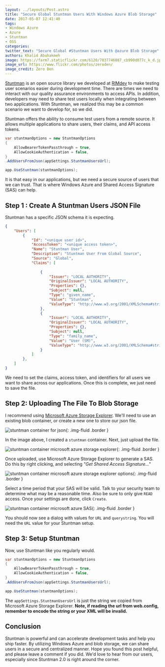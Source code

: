 ```yaml
---
layout: ../layouts/Post.astro
title: "Secure Global Stuntman Users With Windows Azure Blob Storage"
date: 2017-05-07 12:41:40
tags:
- Windows Azure
- Azure
- Stuntman
- OSS
categories:
twitter_text: "Secure Global #Stuntman Users With @azure Blob Storage"
authors: Khalid Abuhakmeh
image: https://farm7.staticflickr.com/6120/7037746887_cb990d077c_k_d.jpg
image_url: https://www.flickr.com/photos/zeroden/
image_credit: Zero Den
---
```


[Stuntman](https://rimdev.io/stuntman) is an open source library we developed at [RIMdev](https://rimdev.io) to make testing user scenarios easier during development time. There are times we need to interact with our quality assurance environments to access APIs. In addition, developers may need to share test users locally when integrating between two applications. With Stuntman, we realized this may be a common scenario we want to develop for, so we did. 

Stuntman offers the ability to consume test users from a remote source. It allows multiple applications to share users, their claims, and API access tokens.

```csharp
var stuntmanOptions = new StuntmanOptions
{
    AllowBearerTokenPassthrough = true,
    AllowCookieAuthentication = false,
}
.AddUsersFromJson(appSettings.StuntmanUsersUrl);

app.UseStuntman(stuntmanOptions);
```

It is that easy in our applications, but we need a secure source of users that we can trust. That is where Windows Azure and Shared Access Signature (SAS) can help.

## Step 1 : Create A Stuntman Users JSON File

Stuntman has a specific JSON schema it is expecting.

```json
{
    "Users": [
        {
            "Id": "<unique user id>",
            "AccessToken": "<unique access token>",
            "Name": "Stuntman User",
            "Description": "Stuntman User From Global Source",
            "Source": "Global",
            "Claims": [
              
                {
                    "Issuer": "LOCAL AUTHORITY",
                    "OriginalIssuer": "LOCAL AUTHORITY",
                    "Properties": {},
                    "Subject": null,
                    "Type": "given_name",
                    "Value": "Stuntman",
                    "ValueType": "http://www.w3.org/2001/XMLSchema#string"
                },
                {
                    "Issuer": "LOCAL AUTHORITY",
                    "OriginalIssuer": "LOCAL AUTHORITY",
                    "Properties": {},
                    "Subject": null,
                    "Type": "family_name",
                    "Value": "User (SM)",
                    "ValueType": "http://www.w3.org/2001/XMLSchema#string"
                }
            ]
        },      
    ]
}
```

We need to set the claims, access token, and identifiers for all users we want to share across our applications. Once this is complete, we just need to save the file.

## Step 2: Uploading The File To Blob Storage

I recommend using [Microsoft Azure Storage Explorer](http://storageexplorer.com/). We'll need to use an existing blob container, or create a new one to store our json file.

![stuntman container for json](/images/stuntman-global-users/stuntman-azure-step-1.png){: .img-fluid .border }

In the image above, I created a `stuntman` container. Next, just upload the file.

![stuntman container microsoft azure storage explorer](/images/stuntman-global-users/stuntman-azure-step-2.png){: .img-fluid .border }

Once uploaded, use Microsoft Azure Storage Explorer to generate a SAS. Do this by right clicking, and selecting *"Get Shared Access Signature..."*

![stuntman container microsoft azure storage explorer options](/images/stuntman-global-users/stuntman-azure-step-3.png){: .img-fluid .border }

Select a time period that your SAS will be valid. Talk to your security team to determine what may be a reasonable time. Also be sure to only give `READ` access. Once your settings are done, click `Create`.

![stuntman container microsoft azure SAS](/images/stuntman-global-users/stuntman-azure-step-4.png){: .img-fluid .border }

You should now see a dialog with values for `URL` and `querystring`. You will need the `URL` value for your Stuntman setup.

## Step 3: Setup Stuntman

Now, use Stuntman like you regularly would. 

```csharp
var stuntmanOptions = new StuntmanOptions
{
    AllowBearerTokenPassthrough = true,
    AllowCookieAuthentication = false,
}
.AddUsersFromJson(appSettings.StuntmanUsersUrl);

app.UseStuntman(stuntmanOptions);
```

The `appSettings.StuntmanUsersUrl` is just the string we copied from Microsoft Azure Storage Explorer. **Note, if reading the url from web.config, remember to encode the string or your XML will be invalid.**

## Conclusion

Stuntman is powerful and can accelerate development tasks and help you ship faster. By utilizing Windows Azure and blob storage, we can share users in a secure and centralized manner. Hope you found this post helpful, and please leave a comment if you did. We'd love to hear from our users, especially since Stuntman 2.0 is right around the corner.